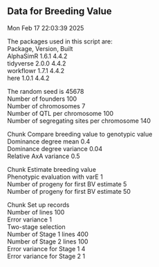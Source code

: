 ## Data for Breeding Value  
Mon Feb 17 22:03:39 2025  
  
The packages used in this script are:  
Package, Version, Built  
AlphaSimR 1.6.1 4.4.2  
tidyverse 2.0.0 4.4.2  
workflowr 1.7.1 4.4.2  
here 1.0.1 4.4.2  
  
The random seed is 45678  
Number of founders  100  
Number of chromosomes  7  
Number of QTL per chromosome 100  
Number of segregating sites per chromosome 140  
  
Chunk Compare breeding value to genotypic value  
Dominance degree mean 0.4  
Dominance degree variance 0.04  
Relative AxA variance 0.5  
  
Chunk Estimate breeding value  
Phenotypic evaluation with varE 1  
Number of progeny for first BV estimate 5  
Number of progeny for first BV estimate 50  
  
Chunk Set up records  
Number of lines 100  
Error variance 1  
Two-stage selection  
Number of Stage 1 lines 400  
Number of Stage 2 lines 100  
Error variance for Stage 1 4  
Error variance for Stage 2 1  
  
